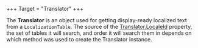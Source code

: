 +++
Target = "Translator"
+++

The **Translator** is an object used for getting display-ready localized text from a `LocalizationTable`. The source of the [Translator.LocaleId](https://developer.roblox.com/api-reference/property/Translator/LocaleId) property, the set of tables it will search, and order it will search them in depends on which method was used to create the Translator instance.